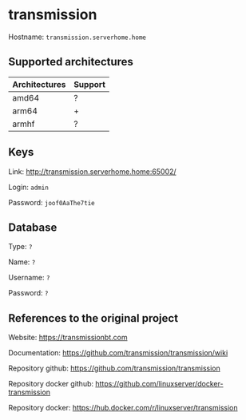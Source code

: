 # transmission

Hostname: `transmission.serverhome.home`

## Supported architectures

| Architectures | Support |
| :------------ | :------ |
| amd64         | ?       |
| arm64         | +       |
| armhf         | ?       |

## Keys

Link: http://transmission.serverhome.home:65002/

Login: `admin`

Password: `joof0AaThe7tie`

## Database

Type: `?`

Name: `?`

Username: `?`

Password: `?`

## References to the original project

Website: https://transmissionbt.com

Documentation: https://github.com/transmission/transmission/wiki

Repository github: https://github.com/transmission/transmission

Repository docker github: https://github.com/linuxserver/docker-transmission

Repository docker: https://hub.docker.com/r/linuxserver/transmission
